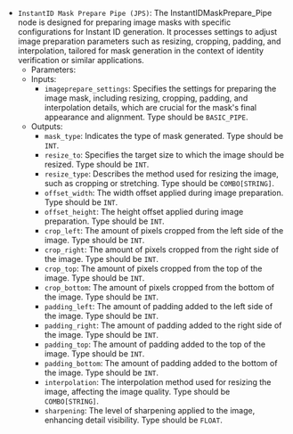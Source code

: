 - `InstantID Mask Prepare Pipe (JPS)`: The InstantIDMaskPrepare_Pipe node is designed for preparing image masks with specific configurations for Instant ID generation. It processes settings to adjust image preparation parameters such as resizing, cropping, padding, and interpolation, tailored for mask generation in the context of identity verification or similar applications.
    - Parameters:
    - Inputs:
        - `imageprepare_settings`: Specifies the settings for preparing the image mask, including resizing, cropping, padding, and interpolation details, which are crucial for the mask's final appearance and alignment. Type should be `BASIC_PIPE`.
    - Outputs:
        - `mask_type`: Indicates the type of mask generated. Type should be `INT`.
        - `resize_to`: Specifies the target size to which the image should be resized. Type should be `INT`.
        - `resize_type`: Describes the method used for resizing the image, such as cropping or stretching. Type should be `COMBO[STRING]`.
        - `offset_width`: The width offset applied during image preparation. Type should be `INT`.
        - `offset_height`: The height offset applied during image preparation. Type should be `INT`.
        - `crop_left`: The amount of pixels cropped from the left side of the image. Type should be `INT`.
        - `crop_right`: The amount of pixels cropped from the right side of the image. Type should be `INT`.
        - `crop_top`: The amount of pixels cropped from the top of the image. Type should be `INT`.
        - `crop_bottom`: The amount of pixels cropped from the bottom of the image. Type should be `INT`.
        - `padding_left`: The amount of padding added to the left side of the image. Type should be `INT`.
        - `padding_right`: The amount of padding added to the right side of the image. Type should be `INT`.
        - `padding_top`: The amount of padding added to the top of the image. Type should be `INT`.
        - `padding_bottom`: The amount of padding added to the bottom of the image. Type should be `INT`.
        - `interpolation`: The interpolation method used for resizing the image, affecting the image quality. Type should be `COMBO[STRING]`.
        - `sharpening`: The level of sharpening applied to the image, enhancing detail visibility. Type should be `FLOAT`.
